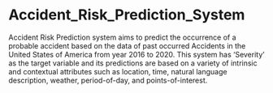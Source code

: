 # Accident_Risk_Prediction_System
Accident Risk Prediction system aims to predict the occurrence of a probable accident based on the data of past occurred Accidents in the United States of America from year 2016 to 2020. This system has ‘Severity’ as the target variable and its predictions are based on a variety of intrinsic and contextual attributes such as location, time, natural language description, weather, period-of-day, and points-of-interest. 

